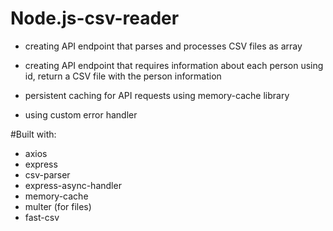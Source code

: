 # Node.js-csv-reader

* creating API endpoint that parses and processes CSV files as array

* creating API endpoint that requires information about each person using id, return a CSV file with the person information

* persistent caching for API requests using memory-cache library

* using custom error handler

#Built with:
* axios
* express
* csv-parser
* express-async-handler
* memory-cache
* multer (for files)
* fast-csv
